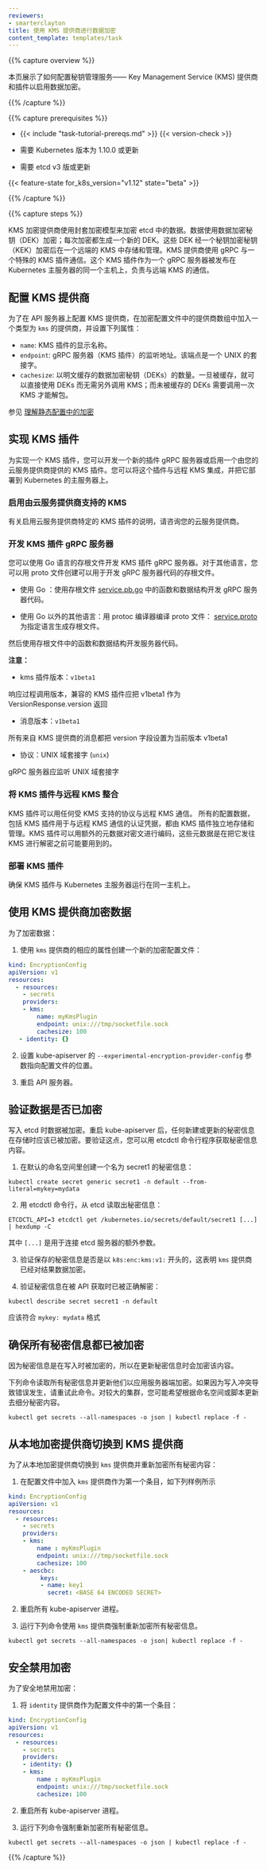 ```yaml
---
reviewers:
- smarterclayton
title: 使用 KMS 提供商进行数据加密
content_template: templates/task
---
```

<!-- ---
reviewers:
- smarterclayton
title: Using a KMS provider for data encryption
content_template: templates/task
--- -->
{{% capture overview %}}
<!-- This page shows how to configure a Key Management Service (KMS) provider and plugin to enable secret data encryption. -->

本页展示了如何配置秘钥管理服务—— Key Management Service (KMS) 提供商和插件以启用数据加密。

{{% /capture %}}

{{% capture prerequisites %}}

* {{< include "task-tutorial-prereqs.md" >}} {{< version-check >}}

<!-- * Kubernetes version 1.10.0 or later is required -->

* 需要 Kubernetes 版本为 1.10.0 或更新

<!-- * etcd v3 or later is required -->

* 需要 etcd v3 版或更新

{{< feature-state for_k8s_version="v1.12" state="beta" >}}

{{% /capture %}}

{{% capture steps %}}

<!-- The KMS encryption provider uses an envelope encryption scheme to encrypt data in etcd. The data is encrypted using a data encryption key (DEK); a new DEK is generated for each encryption. The DEKs are encrypted with a key encryption key (KEK) that is stored and managed in a remote KMS. The KMS provider uses gRPC to communicate with a specific KMS 
plugin. The KMS plugin, which is implemented as a gRPC server and deployed on the same host(s) as the Kubernetes master(s), is responsible for all communication with the remote KMS. -->

KMS 加密提供商使用封套加密模型来加密 etcd 中的数据。数据使用数据加密秘钥（DEK）加密；每次加密都生成一个新的 DEK。这些 DEK 经一个秘钥加密秘钥（KEK）加密后在一个远端的 KMS 中存储和管理。KMS 提供商使用 gRPC 与一个特殊的 KMS 插件通信。这个 KMS 插件作为一个 gRPC 服务器被发布在 Kubernetes 主服务器的同一个主机上，负责与远端 KMS 的通信。

<!-- ## Configuring the KMS provider -->

## 配置 KMS 提供商

<!-- To configure a KMS provider on the API server, include a provider of type ```kms``` in the providers array in the encryption configuration file and set the following properties: -->

为了在 API 服务器上配置 KMS 提供商，在加密配置文件中的提供商数组中加入一个类型为 ```kms``` 的提供商，并设置下列属性：

<!--   * `name`: Display name of the KMS plugin.
  * `endpoint`: Listen address of the gRPC server (KMS plugin). The endpoint is a UNIX domain socket.
  * `cachesize`: Number of data encryption keys (DEKs) to be cached in the clear. When cached, DEKs can be used without another call to the KMS; whereas DEKs that are not cached require a call to the KMS to unwrap..  -->

  * `name`: KMS 插件的显示名称。
  * `endpoint`: gRPC 服务器（KMS 插件）的监听地址。该端点是一个 UNIX 的套接字。
  * `cachesize`: 以明文缓存的数据加密秘钥（DEKs）的数量。一旦被缓存，就可以直接使用 DEKs 而无需另外调用 KMS；而未被缓存的 DEKs 需要调用一次 KMS 才能解包。

<!-- See [Understanding the encryption at rest configuration.](/docs/tasks/administer-cluster/encrypt-data) -->

参见 [理解静态配置中的加密](/docs/tasks/administer-cluster/encrypt-data)

<!-- ## Implementing a KMS plugin -->

## 实现 KMS 插件

<!-- To implement a KMS plugin, you can develop a new plugin gRPC server or enable a KMS plugin already provided by your cloud provider. You then integrate the plugin with the remote KMS and deploy it on the Kubernetes master. -->

为实现一个 KMS 插件，您可以开发一个新的插件 gRPC 服务器或启用一个由您的云服务提供商提供的 KMS 插件。您可以将这个插件与远程 KMS 集成，并把它部署到 Kubernetes 的主服务器上。

<!-- ### Enabling the KMS supported by your cloud provider 
Refer to your cloud provider for instructions on enabling the cloud provider-specific KMS plugin. -->

### 启用由云服务提供商支持的 KMS
有关启用云服务提供商特定的 KMS 插件的说明，请咨询您的云服务提供商。

<!-- ### Developing a KMS plugin gRPC server
You can develop a KMS plugin gRPC server using a stub file available for Go. For other languages, you use a proto file to create a stub file that you can use to develop the gRPC server code. -->
### 开发 KMS 插件 gRPC 服务器
您可以使用 Go 语言的存根文件开发 KMS 插件 gRPC 服务器。对于其他语言，您可以用 proto 文件创建可以用于开发 gRPC 服务器代码的存根文件。

<!-- * Using Go: Use the functions and data structures in the stub file: [service.pb.go](https://github.com/kubernetes/kubernetes/blob/master/staging/src/k8s.io/apiserver/pkg/storage/value/encrypt/envelope/v1beta1/service.pb.go) to develop the gRPC server code  -->
* 使用 Go ：使用存根文件 [service.pb.go](https://github.com/kubernetes/kubernetes/blob/master/staging/src/k8s.io/apiserver/pkg/storage/value/encrypt/envelope/v1beta1/service.pb.go) 中的函数和数据结构开发 gRPC 服务器代码。

<!-- * Using languages other than Go: Use the protoc compiler with the proto file: [service.proto](https://github.com/kubernetes/kubernetes/blob/master/staging/src/k8s.io/apiserver/pkg/storage/value/encrypt/envelope/v1beta1/service.proto) to generate a stub file for the specific language -->
* 使用 Go 以外的其他语言：用 protoc 编译器编译 proto 文件： [service.proto](https://github.com/kubernetes/kubernetes/blob/master/staging/src/k8s.io/apiserver/pkg/storage/value/encrypt/envelope/v1beta1/service.proto) 为指定语言生成存根文件。

<!-- Then use the functions and data structures in the stub file to develop the server code. -->
然后使用存根文件中的函数和数据结构开发服务器代码。

<!-- **Notes:** -->

**注意：**

<!-- * kms plugin version: `v1beta1`

In response to procedure call Version, a compatible KMS plugin should return v1beta1 as VersionResponse.version -->

* kms 插件版本：`v1beta1`

响应过程调用版本，兼容的 KMS 插件应把 v1beta1 作为 VersionResponse.version 返回

<!-- * message version: `v1beta1`

All messages from KMS provider have the version field set to current version v1beta1 -->

* 消息版本：`v1beta1`

所有来自 KMS 提供商的消息都把 version 字段设置为当前版本 v1beta1

<!-- * protocol: UNIX domain socket (`unix`)

The gRPC server should listen at UNIX domain socket -->

* 协议：UNIX 域套接字 (`unix`)

gRPC 服务器应监听 UNIX 域套接字

<!-- ### Integrating a KMS plugin with the remote KMS
The KMS plugin can communicate with the remote KMS using any protocol supported by the KMS.
All configuration data, including authentication credentials the KMS plugin uses to communicate with the remote KMS, 
are stored and managed by the KMS plugin independently. The KMS plugin can encode the ciphertext with additional metadata that may be required before sending it to the KMS for decryption. -->

### 将 KMS 插件与远程 KMS 整合
KMS 插件可以用任何受 KMS 支持的协议与远程 KMS 通信。
所有的配置数据，包括 KMS 插件用于与远程 KMS 通信的认证凭据，都由 KMS 插件独立地存储和管理。KMS 插件可以用额外的元数据对密文进行编码，这些元数据是在把它发往 KMS 进行解密之前可能要用到的。

<!-- ### Deploying the KMS plugin 
Ensure that the KMS plugin runs on the same host(s) as the Kubernetes master(s). -->

### 部署 KMS 插件
确保 KMS 插件与 Kubernetes 主服务器运行在同一主机上。

<!-- ## Encrypting your data with the KMS provider -->

## 使用 KMS 提供商加密数据

<!-- To encrypt the data: -->
为了加密数据：

<!-- 1. Create a new encryption configuration file using the appropriate properties for the `kms` provider: -->
1. 使用 `kms` 提供商的相应的属性创建一个新的加密配置文件：

```yaml
kind: EncryptionConfig
apiVersion: v1
resources:
  - resources:
    - secrets
    providers:
    - kms:
        name: myKmsPlugin
        endpoint: unix:///tmp/socketfile.sock
        cachesize: 100
   - identity: {}
```

<!-- 2. Set the `--experimental-encryption-provider-config` flag on the kube-apiserver to point to the location of the configuration file. -->
2. 设置 kube-apiserver 的 `--experimental-encryption-provider-config` 参数指向配置文件的位置。
<!-- 3. Restart your API server. -->
3. 重启 API 服务器。

<!-- ## Verifying that the data is encrypted -->
## 验证数据是否已加密
<!-- Data is encrypted when written to etcd. After restarting your kube-apiserver, any newly created or updated secret should be encrypted when stored. To verify, you can use the etcdctl command line program to retrieve the contents of your secret. -->
写入 etcd 时数据被加密。重启 kube-apiserver 后，任何新建或更新的秘密信息在存储时应该已被加密。要验证这点，您可以用 etcdctl 命令行程序获取秘密信息内容。 

<!-- 1. Create a new secret called secret1 in the default namespace: -->
1. 在默认的命名空间里创建一个名为 secret1 的秘密信息：
```
kubectl create secret generic secret1 -n default --from-literal=mykey=mydata
```
<!-- 2. Using the etcdctl command line, read that secret out of etcd: -->
2. 用 etcdctl 命令行，从 etcd 读取出秘密信息：
```
ETCDCTL_API=3 etcdctl get /kubernetes.io/secrets/default/secret1 [...] | hexdump -C
```
 <!-- where `[...]` must be the additional arguments for connecting to the etcd server. -->
  其中 `[...]` 是用于连接 etcd 服务器的额外参数。

<!-- 3. Verify the stored secret is prefixed with `k8s:enc:kms:v1:`, which indicates that the `kms` provider has encrypted the resulting data. -->
3. 验证保存的秘密信息是否是以 `k8s:enc:kms:v1:` 开头的，这表明 `kms` 提供商已经对结果数据加密。

<!-- 4. Verify that the secret is correctly decrypted when retrieved via the API: -->
4. 验证秘密信息在被 API 获取时已被正确解密：
```
kubectl describe secret secret1 -n default
```
<!-- should match `mykey: mydata` -->
应该符合 `mykey: mydata` 格式

<!-- ## Ensuring all secrets are encrypted
Because secrets are encrypted on write, performing an update on a secret encrypts that content. -->
## 确保所有秘密信息都已被加密
因为秘密信息是在写入时被加密的，所以在更新秘密信息时会加密该内容。

<!-- The following command reads all secrets and then updates them to apply server side encryption. If an error occurs due to a conflicting write, retry the command. For larger clusters, you may wish to subdivide the secrets by namespace or script an update. -->

下列命令读取所有秘密信息并更新他们以应用服务器端加密。如果因为写入冲突导致错误发生，请重试此命令。对较大的集群，您可能希望根据命名空间或脚本更新去细分秘密内容。

```
kubectl get secrets --all-namespaces -o json | kubectl replace -f -
```

<!-- ## Switching from a local encryption provider to the KMS provider
To switch from a local encryption provider to the `kms` provider and re-encrypt all of the secrets: -->
## 从本地加密提供商切换到 KMS 提供商
为了从本地加密提供商切换到 `kms` 提供商并重新加密所有秘密内容：

<!-- 1. Add the `kms` provider as the first entry in the configuration file as shown in the following example. -->
1. 在配置文件中加入 `kms` 提供商作为第一个条目，如下列样例所示

```yaml
kind: EncryptionConfig
apiVersion: v1
resources:
  - resources:
    - secrets
    providers:
    - kms:
        name : myKmsPlugin
        endpoint: unix:///tmp/socketfile.sock
        cachesize: 100
    - aescbc:
         keys:
         - name: key1
           secret: <BASE 64 ENCODED SECRET>
```

<!-- 2. Restart all kube-apiserver processes. -->
2. 重启所有 kube-apiserver 进程。

<!-- 3. Run the following command to force all secrets to be re-encrypted using the `kms` provider. -->
3. 运行下列命令使用 `kms` 提供商强制重新加密所有秘密信息。

```
kubectl get secrets --all-namespaces -o json| kubectl replace -f -
```

<!-- ## Disabling encryption at rest
To disable encryption at rest: -->
## 安全禁用加密
为了安全地禁用加密：

<!-- 1. Place the `identity` provider as the first entry in the configuration file:  -->
1. 将 `identity` 提供商作为配置文件中的第一个条目：

```yaml
kind: EncryptionConfig
apiVersion: v1
resources:
  - resources:
    - secrets
    providers:
    - identity: {}
    - kms:
        name : myKmsPlugin
        endpoint: unix:///tmp/socketfile.sock
        cachesize: 100
```
<!-- 2.  Restart all kube-apiserver processes.  -->
2. 重启所有 kube-apiserver 进程。
<!-- 3. Run the following command to force all secrets to be decrypted. -->
3. 运行下列命令强制重新加密所有秘密信息。
```
kubectl get secrets --all-namespaces -o json | kubectl replace -f -
```
{{% /capture %}}


